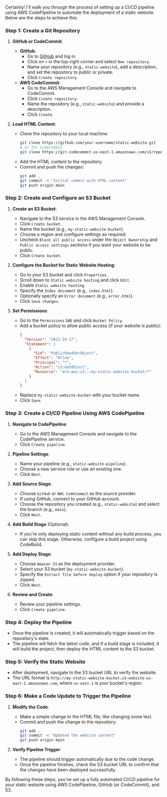 Certainly! I'll walk you through the process of setting up a CI/CD pipeline using AWS CodePipeline to automate the deployment of a static website. Below are the steps to achieve this:

### Step 1: Create a Git Repository
1. **GitHub or CodeCommit**: 
   - **GitHub**:
     - Go to [GitHub](https://github.com/) and log in.
     - Click on `+` in the top-right corner and select `New repository`.
     - Name your repository (e.g., `static-website`), add a description, and set the repository to public or private.
     - Click `Create repository`.
   - **AWS CodeCommit**:
     - Go to the AWS Management Console and navigate to CodeCommit.
     - Click `Create repository`.
     - Name the repository (e.g., `static-website`) and provide a description.
     - Click `Create`.

2. **Load HTML Content**:
   - Clone the repository to your local machine:
     ```bash
     git clone https://github.com/your-username/static-website.git
     # or for CodeCommit
     git clone https://git-codecommit.us-east-1.amazonaws.com/v1/repos/static-website
     ```
   - Add the HTML content to the repository.
   - Commit and push the changes:
     ```bash
     git add .
     git commit -m "Initial commit with HTML content"
     git push origin main
     ```

### Step 2: Create and Configure an S3 Bucket
1. **Create an S3 Bucket**:
   - Navigate to the S3 service in the AWS Management Console.
   - Click `Create bucket`.
   - Name the bucket (e.g., `my-static-website-bucket`).
   - Choose a region and configure settings as required.
   - Uncheck `Block all public access` under the `Object Ownership` and `Public access settings` sections if you want your website to be public.
   - Click `Create bucket`.

2. **Configure the Bucket for Static Website Hosting**:
   - Go to your S3 bucket and click `Properties`.
   - Scroll down to `Static website hosting` and click `Edit`.
   - Enable `Static website hosting`.
   - Specify the `Index document` (e.g., `index.html`).
   - Optionally specify an `Error document` (e.g., `error.html`).
   - Click `Save changes`.

3. **Set Permissions**:
   - Go to the `Permissions` tab and click `Bucket Policy`.
   - Add a bucket policy to allow public access (if your website is public):
     ```json
     {
       "Version": "2012-10-17",
       "Statement": [
         {
           "Sid": "PublicReadGetObject",
           "Effect": "Allow",
           "Principal": "*",
           "Action": "s3:GetObject",
           "Resource": "arn:aws:s3:::my-static-website-bucket/*"
         }
       ]
     }
     ```
   - Replace `my-static-website-bucket` with your bucket name.
   - Click `Save`.

### Step 3: Create a CI/CD Pipeline Using AWS CodePipeline
1. **Navigate to CodePipeline**:
   - Go to the AWS Management Console and navigate to the CodePipeline service.
   - Click `Create pipeline`.

2. **Pipeline Settings**:
   - Name your pipeline (e.g., `static-website-pipeline`).
   - Choose a new service role or use an existing one.
   - Click `Next`.

3. **Add Source Stage**:
   - Choose `GitHub` or `AWS CodeCommit` as the source provider.
   - If using GitHub, connect to your GitHub account.
   - Choose the repository you created (e.g., `static-website`) and select the branch (e.g., `main`).
   - Click `Next`.

4. **Add Build Stage** (Optional):
   - If you're only deploying static content without any build process, you can skip this stage. Otherwise, configure a build project using CodeBuild.

5. **Add Deploy Stage**:
   - Choose `Amazon S3` as the deployment provider.
   - Select your S3 bucket (`my-static-website-bucket`).
   - Specify the `Extract file before deploy` option if your repository is zipped.
   - Click `Next`.

6. **Review and Create**:
   - Review your pipeline settings.
   - Click `Create pipeline`.

### Step 4: Deploy the Pipeline
- Once the pipeline is created, it will automatically trigger based on the repository's state.
- The pipeline will fetch the latest code, and if a build stage is included, it will build the project, then deploy the HTML content to the S3 bucket.

### Step 5: Verify the Static Website
- After deployment, navigate to the S3 bucket URL to verify the website.
- The URL format is `http://my-static-website-bucket.s3-website-us-east-1.amazonaws.com`, where `us-east-1` is your bucket's region.

### Step 6: Make a Code Update to Trigger the Pipeline
1. **Modify the Code**:
   - Make a simple change to the HTML file, like changing some text.
   - Commit and push the change to the repository:
     ```bash
     git add .
     git commit -m "Updated the website content"
     git push origin main
     ```

2. **Verify Pipeline Trigger**:
   - The pipeline should trigger automatically due to the code change.
   - Once the pipeline finishes, check the S3 bucket URL to confirm that the changes have been deployed successfully.

By following these steps, you've set up a fully automated CI/CD pipeline for your static website using AWS CodePipeline, GitHub (or CodeCommit), and S3.